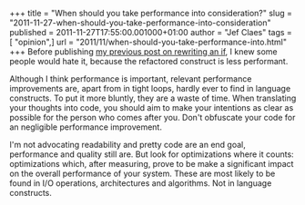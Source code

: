 +++
title = "When should you take performance into consideration?"
slug = "2011-11-27-when-should-you-take-performance-into-consideration"
published = 2011-11-27T17:55:00.001000+01:00
author = "Jef Claes"
tags = [ "opinion",]
url = "2011/11/when-should-you-take-performance-into.html"
+++
Before publishing [my previous post on rewriting an
if](https://www.jefclaes.be/2011/11/rewriting-if.html), I knew some
people would hate it, because the refactored construct is less
performant.  
  
Although I think performance is important, relevant performance
improvements are, apart from in tight loops, hardly ever to find in
language constructs. To put it more bluntly, they are a waste of time.
When translating your thoughts into code, you should aim to make your
intentions as clear as possible for the person who comes after you.
Don't obfuscate your code for an negligible performance improvement.  
  
I'm not advocating readability and pretty code are an end goal,
performance and quality still are. But look for optimizations where it
counts: optimizations which, after measuring, prove to be make a
significant impact on the overall performance of your system. These are
most likely to be found in I/O operations, architectures and algorithms.
Not in language constructs.
